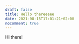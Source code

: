 ```yaml
---
draft: false
title: Hello thereeeee
date: 2021-08-15T17:01:21+02:00
nocomment: true
---
```


Hi there!